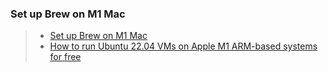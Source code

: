 ### Set up Brew on M1 Mac
>- [Set up Brew on M1 Mac](https://medium.com/subjective-developer/set-up-brew-on-m1-mac-e4ea805e5634)
>- [How to run Ubuntu 22.04 VMs on Apple M1 ARM-based systems for free](https://medium.com/@paulrobu/how-to-run-ubuntu-22-04-vms-on-apple-m1-arm-based-systems-for-free-c8283fb38309)